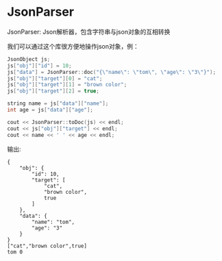 # JsonParser
JsonParser: Json解析器，包含字符串与json对象的互相转换

我们可以通过这个库很方便地操作json对象，例：
```cpp
JsonObject js;
js["obj"]["id"] = 10;
js["data"] = JsonParser::doc("{\"name\": \"tom\", \"age\": \"3\"}");
js["obj"]["target"][0] = "cat";
js["obj"]["target"][1] = "brown color";
js["obj"]["target"][2] = true;

string name = js["data"]["name"];
int age = js["data"]["age"];

cout << JsonParser::toDoc(js) << endl;
cout << js["obj"]["target"] << endl;
cout << name << ' ' << age << endl;
```

输出:
```
{
	"obj": {
		"id": 10,
		"target": [
			"cat",
			"brown color",
			true
		]
	},
	"data": {
		"name": "tom",
		"age": "3"
	}
}
["cat","brown color",true]
tom 0
```

